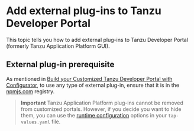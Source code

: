 # Add external plug-ins to Tanzu Developer Portal

This topic tells you how to add external plug-ins to Tanzu Developer Portal
(formerly Tanzu Application Platform GUI).

## <a id="prereqs"></a> External plug-in prerequisite

As mentioned in [Build your Customized Tanzu Developer Portal with Configurator](building.hbs.md#prereqs),
to use any type of external plug-in, ensure that it is in the [npmjs.com](https://www.npmjs.com/)
registry.

> **Important** Tanzu Application Platform plug-ins cannot be removed from customized portals.
> However, if you decide you want to hide them, you can use the
> [runtime configuration](concepts.hbs.md#runtime) options in your `tap-values.yaml` file.